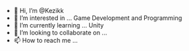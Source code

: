 - 👋 Hi, I’m @Kezikk
- 👀 I’m interested in ... Game Development and Programming
- 🌱 I’m currently learning ... Unity
- 💞️ I’m looking to collaborate on ...
- 📫 How to reach me ...

<!---
Kezikk/Kezikk is a ✨ special ✨ repository because its `README.md` (this file) appears on your GitHub profile.
You can click the Preview link to take a look at your changes.
--->
